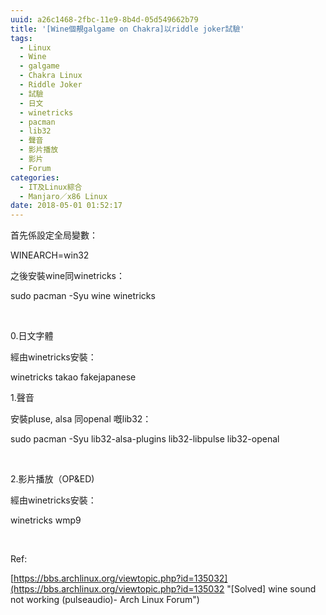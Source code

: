 ```yaml
---
uuid: a26c1468-2fbc-11e9-8b4d-05d549662b79
title: '[Wine個靚galgame on Chakra]以riddle joker試驗'
tags:
  - Linux
  - Wine
  - galgame
  - Chakra Linux
  - Riddle Joker
  - 試驗
  - 日文
  - winetricks
  - pacman
  - lib32
  - 聲音
  - 影片播放
  - 影片
  - Forum
categories:
  - IT及Linux綜合
  - Manjaro／x86 Linux
date: 2018-05-01 01:52:17
---
```


首先係設定全局變數：

WINEARCH=win32

之後安裝wine同winetricks：

sudo pacman -Syu wine winetricks

&nbsp;

0.日文字體

經由winetricks安裝：

winetricks takao fakejapanese

1.聲音

安裝pluse, alsa 同openal 嘅lib32：

sudo pacman -Syu lib32-alsa-plugins lib32-libpulse lib32-openal

&nbsp;

2.影片播放（OP&amp;ED)

經由winetricks安裝：

winetricks wmp9

&nbsp;

Ref:

[https://bbs.archlinux.org/viewtopic.php?id=135032](https://bbs.archlinux.org/viewtopic.php?id=135032 "[Solved] wine sound not working (pulseaudio)- Arch Linux Forum")

